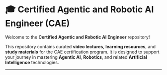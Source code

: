 # 🎓 Certified Agentic and Robotic AI Engineer (CAE)

Welcome to the **Certified Agentic and Robotic AI Engineer** repository!

This repository contains curated **video lectures**, **learning resources**, and **study materials** for the CAE certification program. It is designed to support your journey in mastering **Agentic AI**, **Robotics**, and related **Artificial Intelligence** technologies.

---

